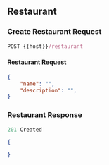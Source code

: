## Restaurant

### Create Restaurant Request

```js
POST {{host}}/restaurant
```

#### Restaurant Request
```json
{
    "name": "",
    "description": "",
}
```

### Restaurant Response
```js
201 Created
```
```json
{

}
